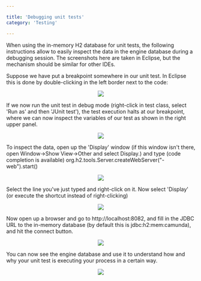 ```yaml
---

title: 'Debugging unit tests'
category: 'Testing'

---
```


When using the in-memory H2 database for unit tests, the following instructions allow to easily inspect the data in the engine database during a debugging session. The screenshots here are taken in Eclipse, but the mechanism should be similar for other IDEs.

Suppose we have put a breakpoint somewhere in our unit test. In Eclipse this is done by double-clicking in the left border next to the code:

<center><img class="img-responsive" src="ref:asset:/guides/user-guide/assets/img/api-test-debug-breakpoint.png" /></center>

If we now run the unit test in debug mode (right-click in test class, select 'Run as' and then 'JUnit test'), the test execution halts at our breakpoint, where we can now inspect the variables of our test as shown in the right upper panel.

<center><img class="img-responsive" src="ref:asset:/guides/user-guide/assets/img/api-test-debug-view.png" /></center>

To inspect the data, open up the 'Display' window (if this window isn't there, open Window->Show View->Other and select Display.) and type (code completion is available) org.h2.tools.Server.createWebServer("-web").start()

<center><img class="img-responsive" src="ref:asset:/guides/user-guide/assets/img/api-test-debug-start-h2-server.png" /></center>

Select the line you've just typed and right-click on it. Now select 'Display' (or execute the shortcut instead of right-clicking)

<center><img class="img-responsive" src="ref:asset:/guides/user-guide/assets/img/api-test-debug-start-h2-server-2.png" /></center>

Now open up a browser and go to http://localhost:8082, and fill in the JDBC URL to the in-memory database (by default this is jdbc:h2:mem:camunda), and hit the connect button.

<center><img class="img-responsive" src="ref:asset:/guides/user-guide/assets/img/api-test-debug-h2-login.png" /></center>

You can now see the engine database and use it to understand how and why your unit test is executing your process in a certain way.

<center><img class="img-responsive" src="ref:asset:/guides/user-guide/assets/img/api-test-debug-h2-tables.png" /></center>
